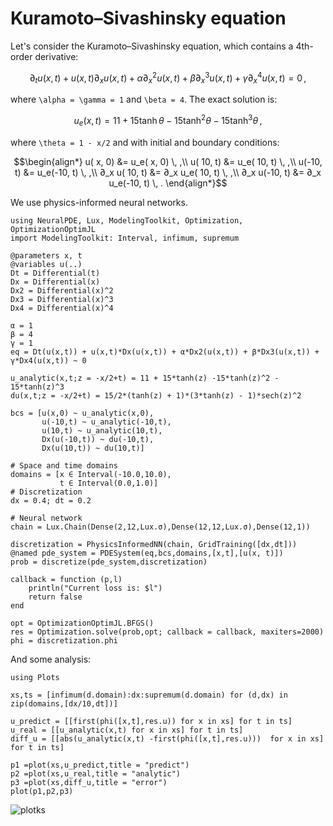 # Kuramoto–Sivashinsky equation

Let's consider the Kuramoto–Sivashinsky equation, which contains a 4th-order derivative:

```math
∂_t u(x, t) + u(x, t) ∂_x u(x, t) + \alpha ∂^2_x u(x, t) + \beta ∂^3_x u(x, t) + \gamma ∂^4_x u(x, t) =  0 \, ,
```

where `\alpha = \gamma = 1` and `\beta = 4`. The exact solution is:

```math
u_e(x, t) = 11 + 15 \tanh \theta - 15 \tanh^2 \theta - 15 \tanh^3 \theta \, ,
```

where `\theta = 1 - x/2` and with initial and boundary conditions:

```math
\begin{align*}
    u(  x, 0) &=     u_e(  x, 0) \, ,\\
    u( 10, t) &=     u_e( 10, t) \, ,\\
    u(-10, t) &=     u_e(-10, t) \, ,\\
∂_x u( 10, t) &= ∂_x u_e( 10, t) \, ,\\
∂_x u(-10, t) &= ∂_x u_e(-10, t) \, .
\end{align*}
```

We use physics-informed neural networks.

```@example ks
using NeuralPDE, Lux, ModelingToolkit, Optimization, OptimizationOptimJL
import ModelingToolkit: Interval, infimum, supremum

@parameters x, t
@variables u(..)
Dt = Differential(t)
Dx = Differential(x)
Dx2 = Differential(x)^2
Dx3 = Differential(x)^3
Dx4 = Differential(x)^4

α = 1
β = 4
γ = 1
eq = Dt(u(x,t)) + u(x,t)*Dx(u(x,t)) + α*Dx2(u(x,t)) + β*Dx3(u(x,t)) + γ*Dx4(u(x,t)) ~ 0

u_analytic(x,t;z = -x/2+t) = 11 + 15*tanh(z) -15*tanh(z)^2 - 15*tanh(z)^3
du(x,t;z = -x/2+t) = 15/2*(tanh(z) + 1)*(3*tanh(z) - 1)*sech(z)^2

bcs = [u(x,0) ~ u_analytic(x,0),
       u(-10,t) ~ u_analytic(-10,t),
       u(10,t) ~ u_analytic(10,t),
       Dx(u(-10,t)) ~ du(-10,t),
       Dx(u(10,t)) ~ du(10,t)]

# Space and time domains
domains = [x ∈ Interval(-10.0,10.0),
           t ∈ Interval(0.0,1.0)]
# Discretization
dx = 0.4; dt = 0.2

# Neural network
chain = Lux.Chain(Dense(2,12,Lux.σ),Dense(12,12,Lux.σ),Dense(12,1))

discretization = PhysicsInformedNN(chain, GridTraining([dx,dt]))
@named pde_system = PDESystem(eq,bcs,domains,[x,t],[u(x, t)])
prob = discretize(pde_system,discretization)

callback = function (p,l)
    println("Current loss is: $l")
    return false
end

opt = OptimizationOptimJL.BFGS()
res = Optimization.solve(prob,opt; callback = callback, maxiters=2000)
phi = discretization.phi
```

And some analysis:

```@example ks
using Plots

xs,ts = [infimum(d.domain):dx:supremum(d.domain) for (d,dx) in zip(domains,[dx/10,dt])]

u_predict = [[first(phi([x,t],res.u)) for x in xs] for t in ts]
u_real = [[u_analytic(x,t) for x in xs] for t in ts]
diff_u = [[abs(u_analytic(x,t) -first(phi([x,t],res.u)))  for x in xs] for t in ts]

p1 =plot(xs,u_predict,title = "predict")
p2 =plot(xs,u_real,title = "analytic")
p3 =plot(xs,diff_u,title = "error")
plot(p1,p2,p3)
```

![plotks](https://user-images.githubusercontent.com/12683885/91025889-a6253200-e602-11ea-8f61-8e6e2488e025.png)
